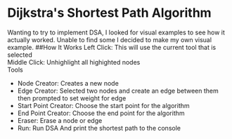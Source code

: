 Dijkstra's Shortest Path Algorithm
==================================
Wanting to try to implement DSA, I looked for visual examples to see how it actually worked. Unable to find some I decided to make my own visual example.
##How It Works
Left Click: This will use the current tool that is selected  
Middle Click: Unhighlight all highighted nodes  
Tools
+ Node Creator: Creates a new node  
+ Edge Creator: Selected two nodes and create an edge between them then prompted to set weight for edge  
+ Start Point Creator: Choose the start point for the algorithm  
+ End Point Creator: Choose the end point for the algorithm  
+ Eraser: Erase a node or edge  
+ Run: Run DSA And print the shortest path to the console